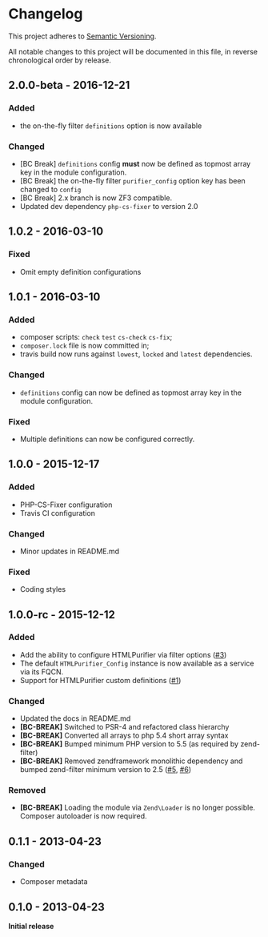 # Changelog

This project adheres to [Semantic Versioning](http://semver.org/).

All notable changes to this project will be documented in this file, in reverse chronological order by release.

## 2.0.0-beta - 2016-12-21
 
### Added
- the on-the-fly filter `definitions` option is now available

### Changed
- [BC Break] `definitions` config **must** now be defined as topmost array key in the module configuration.
- [BC Break] the on-the-fly filter `purifier_config` option key has been changed to `config`
- [BC Break] 2.x branch is now ZF3 compatible.
- Updated dev dependency `php-cs-fixer` to version 2.0

## 1.0.2 - 2016-03-10

### Fixed
- Omit empty definition configurations

## 1.0.1 - 2016-03-10

### Added
- composer scripts: `check` `test` `cs-check` `cs-fix`;
- `composer.lock` file is now committed in;
- travis build now runs against `lowest`, `locked` and `latest` dependencies. 

### Changed
- `definitions` config can now be defined as topmost array key in the module configuration.

### Fixed
- Multiple definitions can now be configured correctly.

## 1.0.0 - 2015-12-17

### Added
- PHP-CS-Fixer configuration
- Travis CI configuration

### Changed
- Minor updates in README.md

### Fixed
- Coding styles


## 1.0.0-rc - 2015-12-12

### Added
- Add the ability to configure HTMLPurifier via filter options ([#3](https://github.com/Soflomo/Purifier/pull/3/))
- The default `HTMLPurifier_Config` instance is now available as a service via its FQCN.
- Support for HTMLPurifier custom definitions ([#1](https://github.com/juriansluiman/Soflomo-Purifier/pull/1))

### Changed
- Updated the docs in README.md
- **[BC-BREAK]** Switched to PSR-4 and refactored class hierarchy
- **[BC-BREAK]** Converted all arrays to php 5.4 short array syntax
- **[BC-BREAK]** Bumped minimum PHP version to 5.5 (as required by zend-filter)
- **[BC-BREAK]** Removed zendframework monolithic dependency and bumped zend-filter minimum version to 2.5 ([#5](https://github.com/Soflomo/Purifier/pull/5), [#6](https://github.com/Soflomo/Purifier/pull/6))

### Removed
- **[BC-BREAK]** Loading the module via `Zend\Loader` is no longer possible. Composer autoloader is now required.


## 0.1.1 - 2013-04-23

### Changed
- Composer metadata

## 0.1.0 - 2013-04-23

**Initial release**

